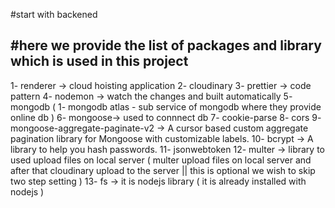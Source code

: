 #start with backened

#here we provide the list of packages and library which is used in this project
---------------------------------------------------------
1- renderer -> cloud hoisting application
2- cloudinary
3- prettier -> code pattern 
4- nodemon -> watch the changes and built automatically
5- mongodb (
    1- mongodb atlas - sub service of mongodb where they provide online db
)
6- mongoose-> used to connnect db
7- cookie-parse
8- cors
9- mongoose-aggregate-paginate-v2 -> A cursor based custom aggregate pagination library for Mongoose with customizable labels.
10- bcrypt -> A library to help you hash passwords.
11- jsonwebtoken
12- multer -> library to used upload files on local server ( multer upload files on local server and after that cloudinary upload to the server || this is optional  we wish to skip two step setting  )
13- fs -> it is nodejs library ( it is already installed with nodejs )